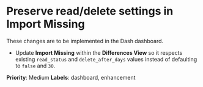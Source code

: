 # Preserve read/delete settings in Import Missing

These changes are to be implemented in the Dash dashboard.

- Update **Import Missing** within the **Differences View** so it respects existing `read_status` and `delete_after_days` values instead of defaulting to `false` and `30`.

**Priority**: Medium
**Labels**: dashboard, enhancement
